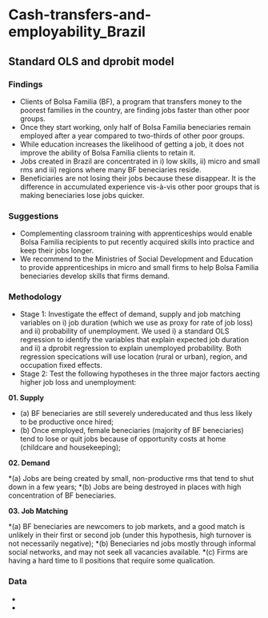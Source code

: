 # Cash-transfers-and-employability_Brazil
## Standard OLS and dprobit model

### Findings
- Clients of Bolsa Familia (BF), a program that transfers money to the poorest families in the country, are finding jobs faster than other poor groups.
- Once they start working, only half of Bolsa Familia beneciaries remain employed after a year compared to two-thirds of other poor groups. 
- While education increases the likelihood of getting a job, it does not improve the ability of Bolsa Familia clients to retain it.
- Jobs created in Brazil are concentrated in i) low skills, ii) micro and small rms and iii) regions where many BF beneciaries reside. 
- Beneficiaries are not losing their jobs because these disappear. It is the difference in accumulated experience vis-à-vis other poor groups that is making beneciaries lose jobs quicker.

### Suggestions
- Complementing classroom training with apprenticeships would enable Bolsa Familia recipients to put recently acquired skills into practice and keep their jobs
longer. 
- We recommend to the Ministries of Social Development and Education to provide apprenticeships in micro and small firms to help
Bolsa Familia beneciaries develop skills that firms demand. 

### Methodology
- Stage 1: Investigate the effect of demand, supply and job matching variables on i) job duration (which we use as proxy for rate of job loss) and ii) probability of unemployment. We used i) a standard OLS regression to identify the variables that explain expected job duration and ii) a dprobit regression to explain unemployed
probability. Both regression specications will use location (rural or urban), region, and occupation fixed effects.
- Stage 2: Test the following hypotheses in the three major factors aecting higher job loss and unemployment:

**01. Supply**

- (a) BF beneciaries are still severely undereducated and thus less likely to be productive once hired;
- (b) Once employed, female beneciaries (majority of BF beneciaries) tend to lose or quit jobs because of opportunity costs at home (childcare and housekeeping);

**02. Demand**

*(a) Jobs are being created by small, non-productive rms that tend to shut down in a few years;
*(b) Jobs are being destroyed in places with high concentration of BF beneciaries.

**03. Job Matching**

*(a) BF beneciaries are newcomers to job markets, and a good match is unlikely in their first or second job (under this hypothesis, high turnover is not necessarily negative);
*(b) Beneciaries nd jobs mostly through informal social networks, and may not seek all vacancies available.
*(c) Firms are having a hard time to ll positions that require some qualication.

### Data
-
-
